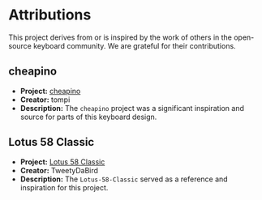 # Attributions

This project derives from or is inspired by the work of others in the open-source keyboard community. We are grateful for their contributions.

## cheapino

-   **Project:** [cheapino](https://github.com/tompi/cheapino)
-   **Creator:** tompi
-   **Description:** The `cheapino` project was a significant inspiration and source for parts of this keyboard design.

## Lotus 58 Classic

-   **Project:** [Lotus 58 Classic](https://github.com/TweetyDaBird/Lotus-58-Classic)
-   **Creator:** TweetyDaBird
-   **Description:** The `Lotus-58-Classic` served as a reference and inspiration for this project.
